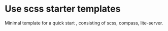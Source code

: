 # Use scss starter templates
Minimal template for a quick start , consisting of scss, compass, lite-server.